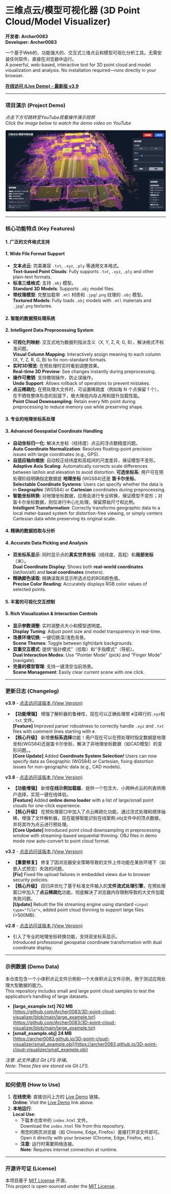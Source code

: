 # 三维点云/模型可视化器 (3D Point Cloud/Model Visualizer)

**开发者: Archer0083**  
**Developer: Archer0083**

一个基于Web的、功能强大的、交互式三维点云和模型可视化分析工具。无需安装任何软件，直接在浏览器中运行。  
A powerful, web-based, interactive tool for 3D point cloud and model visualization and analysis. No installation required—runs directly in your browser.

[**在线访问 (Live Demo) - 最新版 v3.9**](https://Archer0083.github.io/3D-point-cloud-visualizer//index.html)

---

### 项目演示 (Project Demo)

*点击下方可跳转至YouTube观看操作演示视频*  
*Click the image below to watch the demo video on YouTube*

[![操作演示视频封面 (Demo Video Thumbnail)](https://raw.githubusercontent.com/Archer0083/3D-point-cloud-visualizer/main/example.jpg)](https://www.youtube.com/watch?v=4n_GEKv2YSo)

---

### 核心功能特点 (Key Features)

#### 1. 广泛的文件格式支持  
#### 1. Wide File Format Support
- **文本点云**: 完美兼容 `.txt`, `.xyz`, `.ply` 等通用文本格式。  
  **Text-based Point Clouds**: Fully supports `.txt`, `.xyz`, `.ply` and other plain-text formats.  
- **标准三维格式**: 支持 `.obj` 模型。  
  **Standard 3D Models**: Supports `.obj` model files.  
- **带纹理模型**: 完整加载带 `.mtl` 材质和 `.jpg`/`.png` 纹理的 `.obj` 模型。  
  **Textured Models**: Fully loads `.obj` models with `.mtl` materials and `.jpg`/`.png` textures.

#### 2. 智能的数据预处理系统  
#### 2. Intelligent Data Preprocessing System
- **可视化列映射**: 交互式地为数据列指派含义（X, Y, Z, R, G, B），解决格式不标准问题。  
  **Visual Column Mapping**: Interactively assign meaning to each column (X, Y, Z, R, G, B) to fix non-standard formats.  
- **实时3D预览**: 在预处理时实时看到调整效果。  
  **Real-time 3D Preview**: See changes instantly during preprocessing.  
- **操作可撤销**: 支持撤销操作，防止误操作。  
  **Undo Support**: Allows rollback of operations to prevent mistakes.  
- **点云稀疏化**: 在预处理大文件时，可设置稀疏度（例如每 N 个点保留 1 个），在不牺牲整体形态的前提下，极大降低内存占用和提升加载性能。  
  **Point Cloud Downsampling**: Retain every Nth point during preprocessing to reduce memory use while preserving shape.

#### 3. 专业的地理坐标系处理  
#### 3. Advanced Geospatial Coordinate Handling
- **自动坐标归一化**: 解决大坐标（经纬度）点云的浮点数精度问题。  
  **Auto Coordinate Normalization**: Resolves floating-point precision issues with large coordinates (e.g., GPS).  
- **自适应轴向缩放**: 自动校正经纬度和高程间的尺度差异，保证模型不变形。  
  **Adaptive Axis Scaling**: Automatically corrects scale differences between lat/lon and elevation to avoid distortion.
  **可选坐标系**: 用户可在预处理阶段明确指定数据是 **地理坐标** (WGS84)还是 **笛卡尔坐标**。  
  **Selectable Coordinate Systems**: Users can specify whether the data is in **Geographic** (WGS84) or **Cartesian** coordinates during preprocessing.  
- **智能坐标转换**: 对地理坐标数据，应用会进行专业转换，保证模型不变形；对笛卡尔坐标数据，则仅进行中心化处理，保留原始尺寸和比例。  
  **Intelligent Transformation**:  Correctly transforms geographic data to a local meter-based system for distortion-free viewing, or simply centers Cartesian data while preserving its original scale.

#### 4. 精确的数据拾取与分析  
#### 4. Accurate Data Picking and Analysis
- **双坐标系显示**: 同时显示点的**真实世界坐标**（经纬度、高程）和**局部坐标**（米）。  
  **Dual Coordinate Display**: Shows both **real-world coordinates** (lat/lon/alt) and **local coordinates** (meters).  
- **精确颜色读取**: 精确读取并显示所选点位的RGB颜色值。  
  **Precise Color Reading**: Accurately displays RGB color values of selected points.

#### 5. 丰富的可视化交互控制  
#### 5. Rich Visualization & Interaction Controls
- **显示参数调整**: 实时调整点大小和模型透明度。  
  **Display Tuning**: Adjust point size and model transparency in real-time.  
- **场景环境切换**: 一键切换深/浅色背景。  
  **Scene Themes**: Toggle between light/dark backgrounds.  
- **双重交互模式**: 提供“指针模式”（拾取）和“手指模式”（导航）。  
  **Dual Interaction Modes**: Use "Pointer Mode" (pick) and "Finger Mode" (navigate).  
- **完善的模型管理**: 支持一键清空当前场景。  
  **Scene Management**: Easily clear current scene with one click.

---

### 更新日志 (Changelog)
**v3.9** - [点击访问该版本 (View Version)](https://archer0083.github.io/3D-point-cloud-visualizer/index.html)  
- **【功能增强】** 增强了解析器的鲁棒性，现在可以正确处理带 `#`注释行的`.xyz`和 `.txt` 文件。  
  **[Feature]** Improved parser robustness to correctly handle `.xyz` and `.txt` files with comment lines starting with `#`.  
- **【核心升级】** 新增**坐标系选择**功能！用户现在可以在预处理时指定数据是地理坐标(WGS84)还是笛卡尔坐标，解决了非地理坐标数据（如CAD模型）的变形问题。。  
  **[Core Update]** Added **Coordinate System Selection!** Users can now specify data as Geographic (WGS84) or Cartesian, fixing distortion issues for non-geographic data (e.g., CAD models).

**v3.8** - [点击访问该版本 (View Version)](https://archer0083.github.io/3D-point-cloud-visualizer/v3.8.html)  
- **【功能增强】** 新增**在线示例加载器**，提供一个包含大、小两种点云的列表供用户选择，实现一键在线体验。  
  **[Feature]** Added **online demo loader** with a list of large/small point clouds for one-click experience.  
- **【核心升级】** 在预处理窗口中加入了点云稀疏化功能，通过流式处理和顺序抽稀，增强了文件解析器，现在能够智能识别在线案例.obj文件中的顶点数据，并将其作为点云进行预处理。  
  **[Core Update]** Introduced point cloud downsampling in preprocessing window with streaming-based sequential thinning. OBJ files in demo mode now auto-convert to point cloud format.

**v3.2** - [点击访问该版本 (View Version)](https://archer0083.github.io/3D-point-cloud-visualizer/v3.2.html)  
- **【重要修复】** 修复了因浏览器安全策略导致的文件上传功能在某些环境下（如嵌入式预览）失效的问题。  
  **[Fix]** Fixed file upload failures in embedded views due to browser security policies.  
- **【核心升级】** 回归并优化了基于标准文件输入的**文件流式处理引擎**，在预处理窗口中加入了**点云稀疏化**功能，彻底解决了浏览器内存限制导致的大文件加载失败问题。  
  **[Update]** Rebuilt the file streaming engine using standard `<input type="file">`, added point cloud thinning to support large files (>500MB).

**v2.8** - [点击访问该版本 (View Version)](https://archer0083.github.io/3D-point-cloud-visualizer/v2.8.html)  
- 引入了专业的地理坐标转换功能，支持双坐标系显示。  
  Introduced professional geospatial coordinate transformation with dual coordinate display.

---

### 示例数据 (Demo Data)

本仓库包含一个小体积点云文件示例和一个大体积点云文件示例，用于测试应用处理大型数据的能力。  
This repository includes small and large point cloud samples to test the application’s handling of large datasets.

- **[large_example.txt] 762 MB**  
  [https://github.com/Archer0083/3D-point-cloud-visualizer/blob/main/large_example.txt](https://github.com/Archer0083/3D-point-cloud-visualizer/blob/main/large_example.txt)
- **[small_example.obj] 24 MB**  
  [https://archer0083.github.io/3D-point-cloud-visualizer/small_example.obj](https://archer0083.github.io/3D-point-cloud-visualizer/small_example.obj)

*注意: 此文件通过 Git LFS 存储。*  
*Note: These files are stored via Git LFS.*

---

### 如何使用 (How to Use)

1. **在线使用**: 直接访问上方的 [Live Demo](https://Archer0083.github.io/3D-point-cloud-visualizer/) 链接。  
   **Online**: Visit the [Live Demo](https://Archer0083.github.io/3D-point-cloud-visualizer/) link above.
2. **本地运行**:  
   **Local Use**:
   - 下载本仓库中的 `index.html` 文件。  
     Download the `index.html` file from this repository.
   - 用您的网页浏览器（如 Chrome, Edge, Firefox）直接打开该文件即可。  
     Open it directly with your browser (Chrome, Edge, Firefox, etc.).
   - **注意**: 运行时需要网络连接。  
     **Note**: Requires internet connection at runtime.

---

### 开源许可证 (License)

本项目基于 [MIT License](LICENSE) 开源。  
This project is open-sourced under the [MIT License](LICENSE).
